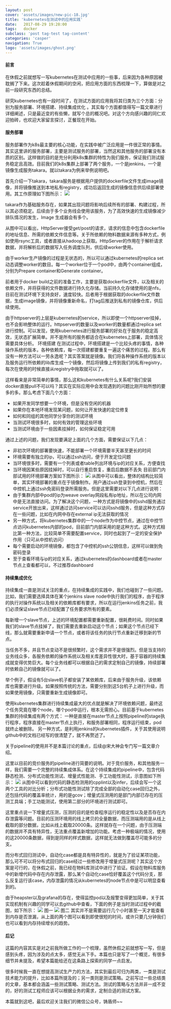 ```yaml
---
layout: post
cover: 'assets/images/new-pic-18.jpg'
title: 'kubernetes在测试中的应用实践'
date:   2017-08-29 19:28:00
tags: 	docker
subclass: 'post tag-test tag-content'
categories: 'casper'
navigation: True
logo: 'assets/images/ghost.png'
---
```

<h4>前言</h4>
在休假之前就想写一写kubernetes在测试中应用的一些事，后来因为各种原因被耽搁了下来。这次趁着休假期间的空闲，把应用方面的东西梳理一下，算做是对之前一段研究东西的总结。

研究kubernetes也有一段时间了，在测试方面的应用我将其归类为三个方面：分别为服务部署、环境搭建、持续集成优化 。其实每个方面都值得写一篇文章进行详细阐述，只是最近变的有些懒，就写个总的概况吧。对这个方向感兴趣的同仁欢迎拍砖，也欢迎大家留言探讨，正餐现在开始。

<h4>服务部署</h4>
服务部署作为k8s最主要的核心功能，在实践中被广泛应用是一件很正常的事情。其实这里讲的服务部署，主要是测试服务的部署，当然这和其他服务的部署没有本质的区别。这样做的目的是充分利用k8s集群的特性为我们服务，保证我们测试服务稳定且高效。目前我们的k8s集群上部署了两个服务，一个是jenkins，一个是镜像生成服务takara。就以takara为例来举例说明吧。

首先介绍一下takara，takara服务是根据用户提供的dockerfile文件生成image镜像，并将镜像推送到本地私有registry，成功后返回生成的镜像信息供后续部署使用。其工作原理如下图所示：
![](/images/k8s/takara.jpg)

takara作为基础服务存在，如果其出现问题将影响后续所有的部署、构建过程，所以其必须稳定。后续由于多个业务线会使用该服务，为了高效快速的生成镜像减少排队情况的发生，Image 生成器会有多个。

从图中可以看出，HttpServer接受get/post的请求，请求的信息中包含dockerfile的地址信息、所需的依赖文件信息等。关于所依赖的物料数据来源有多种方式，例如使用rsync工具，或者直接从hadoop上获取。HttpServer的作用在于解析请求数据，并将解析后的数据写入任务调度队列，供后续worker使用。

由于worker生产镜像的过程是无状态的，所以可以通过kubernetes的replica set动态调整worker的数目。每一个worker位于一个pod中，由两个container组成，分别为Prepare container和Generate container。

前者用于docker build之前的准备工作，主要是获取dockerfile文件，以及相关的依赖文件，并将获得的文件数据进行持久化存储。当前持久化存储使用的是nfs，目前在测试环境下支持良好，速度较快。后者用于根据获取的dockerfile文件数据，生成image镜像，并将镜像重新命名，打tag后推送到私有的镜像仓库，供后续使用。

由于httpserver的上层是kubernetes的service，所以即使一个httpserver挂掉，也不会影响整体的运行。httpserver的数量以及worker的数量都通过replica set进行控制。可以发现，使用kubernetes进行服务部署的好处在于服务的稳定高效，无状态扩展简单。并不是所有的服务都适合在kubernetes上部署，具体情况需要具体分析。
环境搭建
在测试过程中，环境搭建是一个比较头疼的事情，各种操作系统的版本，各种依赖库，每一次搭建都要重复一遍这个痛苦的过程。那么有没有一种方法可以一劳永逸呢？其实答案就是镜像。我们将各种操作系统的版本以及服务运行所依赖的lib库生成一个镜像，然后将镜像上传到我们的私有registry，每次在使用的时候直接从registry中拖取就可以了。

这样看来是非常简单的事情，那么这和kubernetes有什么关系呢?我们安装docker直接pull不可以吗？其实在实际应用中会发现遇到的问题比刚开始所想的要多的多。那么考虑下面几个方面：
- 如果开发同学想要一个环境，但是没有空闲的机器
- 如果你在本地环境发现某问题，如何让开发快速的定位修复
- 如何和同组的其他同学分享你的测试环境
- 当测试环境很多时，如何有效的管理这些环境
- 当测试环境由于一些因素挂掉时，如何保证稳定可用

通过上述的问题，我们发现要满足上面的几个方面，需要保证以下几点：
- 非初次环境的部署要快速，不能部署一个环境需要半天甚至更长的时间
- 环境需要有独立的ip，可以通过ssh访问，便于开发定位问题
- 当环境很多时，需要有一个列表或者table列出环境与ip的对应关系，方便查找
- 当环境因某些原因挂掉时，可以自行重启恢复，重启后数据不丢失
目前部门内部试用的环境部署方案如下图所示：
![](/images/k8s/ssh.jpg)
从图中可以看出，整体的结构比较简单，其实环境部署的重点在于镜像制作。用户通过ssh登录到中控机，然后在中控机上通过ssh免密码登录所需服务。但是这里需要对以下几点进行说明：
- 由于集群内部中pod的ip为weave overlay网段私有ip地址，所以在公司内网中是无法直接访问。为了解决这个问题，一种方式是将镜像中的sshd服务通过service开放出来，这样通过访问service可以访问sshd服务，但是这种方式存在一些问题，比如在内网中存在external ip无法获取的情况
- 另一种方式，将kubernetes集群中的一个node作为中控节点，通过在中控节点访问kubernetes内部的pod，目前部门内部采用的是这种方式。这种方式相比第一种方法，比较简单不需要配置service，同时也起到了一定的安全保护作用（只可从中控机访问）
- 每个需要启动的环境镜像，都包含了中控机的ssh公钥信息，这样可以做到免密码登录
- 至于查看环境与ip的对应关系，通过kubernetes的dashboard或者在master节点上查看都可以，不过推荐dashboard

<h4>持续集成优化</h4>
持续集成一直是测试关注的重点，在持续集成的实践中，我们也碰到了一些问题。比如，我们需要选择具体在某个jenkins slave node中执行我们的程序，由于程序的执行对操作系统以及相关的依赖库都有要求，所以在运行jenkins任务之前，我们必须保证slave节点已经配置了任务要求所有的要素。

每新增一个slave节点，上述的环境配置都需要重新配置，很耗费时间。同时如果我们的slave节点挂掉了，我们需要去重新启动这个节点；如果这个节点已经下线，那么就需要重新申请一个节点，或者将该任务的执行节点重新迁移到新的节点。

当任务不多，并且节点变动不是很频繁时，这个需求并不是很强烈。但是当支持的业务线众多，各服务依赖的操作系统以及相关库差异性很大时，基于容器的持续集成就变得优势巨大。每个业务线都可以根据自己的需求定制自己的镜像，持续部署时依赖自己的镜像就可以了。

举个例子，假设有5台slave机子都安装了某依赖库，后来由于服务升级，该依赖库也需要进行升级。如果按照传统的方法，需要分别到这5台机子上进行升级，而如果使用镜像，只需要重新生成镜像即可。

使用kubernetes集群进行持续集成最大的优点就是解决了环境依赖问题，最终这个任务究竟在哪个node，哪个pod中运行，根本无需担心。目前基于kubernetes集群的持续集成有两个方式：
一种是直接在master节点上按照pipeline的stage执行程序，程序直接在master节点上执行，和服务部署相同，程序运行结束，pod就终止被删除。
另一种方式，是利用jenkins的kubernetes插件，关于其使用说明github中的文档已经写的很清楚了，就不再赘述了。

关于pipeline的使用并不是本篇讨论的重点，后续@宋大神会专门写一篇文章介绍。

这里以目前的竞价服务的pipeline进行简要的说明。对于竞价服务，和其他服务一样，我们需要一个完整的持续集成体系。在这个持续集成的pipeline中，包含代码静态检测、分布式功能性测试、增量式性能测、手工功能性测试，示意图如下所示：
![](/images/k8s/pipeline.jpg)
从图中可以看到代码的静态检测用的cpplint以及infer，后续会写一个这两个工具的对比分析；分布式功能性测试除了完成全部的自动化case回归之外，还包括代码的覆盖率统计，用的是gcov；增量式压测用的是部门内部已存在的压测工具端；手工功能测试，使用第二部分的环境进行测试即可。

这里重点说一下增量式压测，压测的目的是检查程序运行的稳定性以及是否存在内存泄露等问题。目前的压测环境用的线上拷贝的全量数据，而压测端用的是从线上截取的部分数据，比如从线上截取20000条。这样就存在一个问题，由于压测端的数据并不具有特异性，无法重点覆盖新增加的功能。考虑一种极端的情况，使用的这20000条数据，得到是同样的样式数据，这样就无法做到覆盖尽可能多的分支。

而分布式回归测试中，自动化case都是具有特异性的，就是为了验证某项功能，那么可不可以将分布式回归的case经过一些修改用于增量式压测呢？其实这个方案是可行的，在休假之前，我已经在物料库测试中进行了验证。假设在物料库服务中的新增代码中存在内存泄露，那么某个自动化case恰好覆盖这个代码分支，那么反复运行该case，内存泄露的情况从kubernetes的node节点中是可以明显查看到的。

由于heapster以及grafana的存在，使得监控pod以及报警变得更加简单，关于其实现机制有兴趣的同学可以去github中查看，下面的例子是当时测试过程中的截图，如下所示：
![](/images/k8s/material1.jpg)
图一
![](/images/k8s/material2.jpg)
图二
其实并不是需要运行几个小时甚至一天才能查看到内存是否泄漏，从上面的两个图可以看到即使很短的时间，或许只要几分钟我们也可以看到内存持续增长的趋势。

<h4>后记</h4>
这篇的内容其实是对之前我所做工作的一个梳理，虽然休假之前就想写一写，但是感到头疼，因为涉及的点太多，感觉无从下手。本篇也只是写了一个概览，有很多细节并未提及，希望本篇能给还在这条路上探索的同学一点启发。

很多时候我一直在想提高测试生产力的方法，其实到最后可归为两类，一类是测试技术能力的提升，比如本篇所提及的；另一类则是测试策略。之前写过一些总结类的文章，基本都会涵盖一些测试策略、测试方法。测试的策略与方法并非一成不变的，好的测试工程师应该可以根据业务的需求，定制合适的测试方案。

本篇就到这吧，最后欢迎关注我们的微信公众号，铸盾师~~
